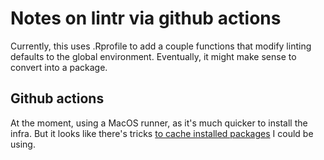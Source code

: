 # Notes on lintr via github actions

Currently, this uses .Rprofile to add a couple functions that modify linting 
defaults to the global environment.
Eventually, it might make sense to convert into a package.

## Github actions

At the moment, using a MacOS runner, as it's much quicker to install the infra.  But it looks like there's tricks [to cache installed packages](https://github.com/tidyverse/ggplot2/blob/daed59363d3eb3cded0ebeb122ef0bfd236dd97b/.github/workflows/R-CMD-check.yaml#L64) I could be using.

##
